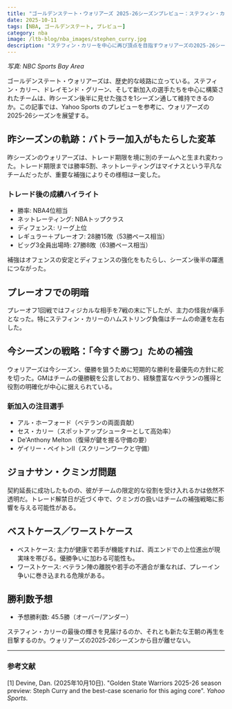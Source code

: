 ```yaml
---
title: "ゴールデンステート・ウォリアーズ 2025-26シーズンプレビュー：ステフィン・カリーと老齢コアの最後の挑戦"
date: 2025-10-11
tags: [NBA, ゴールデンステート, プレビュー]
category: nba
image: /ltb-blog/nba_images/stephen_curry.jpg
description: "ステフィン・カリーを中心に再び頂点を目指すウォリアーズの2025-26シーズンを展望する。補強、リスク、ベスト/ワーストシナリオを解説。"
---
```


*写真: NBC Sports Bay Area*

ゴールデンステート・ウォリアーズは、歴史的な岐路に立っている。ステフィン・カリー、ドレイモンド・グリーン、そして新加入の選手たちを中心に構築されたチームは、昨シーズン後半に見せた強さを1シーズン通して維持できるのか。この記事では、Yahoo Sports のプレビューを参考に、ウォリアーズの2025-26シーズンを展望する。

## 昨シーズンの軌跡：バトラー加入がもたらした変革

昨シーズンのウォリアーズは、トレード期限を境に別のチームへと生まれ変わった。トレード期限までは勝率5割、ネットレーティングはマイナスという平凡なチームだったが、重要な補強によりその様相は一変した。

### トレード後の成績ハイライト

- 勝率: NBA4位相当
- ネットレーティング: NBAトップクラス
- ディフェンス: リーグ上位
- レギュラー＋プレーオフ: 28勝15敗（53勝ペース相当）
- ビッグ3全員出場時: 27勝8敗（63勝ペース相当）

補強はオフェンスの安定とディフェンスの強化をもたらし、シーズン後半の躍進につながった。

## プレーオフでの明暗

プレーオフ1回戦ではフィジカルな相手を7戦の末に下したが、主力の怪我が痛手となった。特にステフィン・カリーのハムストリング負傷はチームの命運を左右した。

## 今シーズンの戦略：「今すぐ勝つ」ための補強

ウォリアーズは今シーズン、優勝を狙うために短期的な勝利を最優先の方針に舵を切った。GMはチームの優勝観を公言しており、経験豊富なベテランの獲得と役割の明確化が中心に据えられている。

### 新加入の注目選手

- アル・ホーフォード（ベテランの両面貢献）
- セス・カリー（スポットアップシューターとして高効率）
- De'Anthony Melton（復帰が鍵を握る守備の要）
- ゲイリー・ペイトンII（スクリーンワークと守備）

## ジョナサン・クミンガ問題

契約延長に成功したものの、彼がチームの限定的な役割を受け入れるかは依然不透明だ。トレード解禁日が近づく中で、クミンガの扱いはチームの補強戦略に影響を与える可能性がある。

## ベストケース／ワーストケース

- ベストケース: 主力が健康で若手が機能すれば、両エンドでの上位進出が現実味を帯びる。優勝争いに加わる可能性も。
- ワーストケース: ベテラン陣の離脱や若手の不適合が重なれば、プレーイン争いに巻き込まれる危険がある。

## 勝利数予想

- 予想勝利数: 45.5勝（オーバー/アンダー）

ステフィン・カリーの最後の輝きを見届けるのか、それとも新たな王朝の再生を目撃するのか。ウォリアーズの2025-26シーズンから目が離せない。

---

### 参考文献

[1] Devine, Dan. (2025年10月10日). "Golden State Warriors 2025-26 season preview: Steph Curry and the best-case scenario for this aging core". *Yahoo Sports*.
